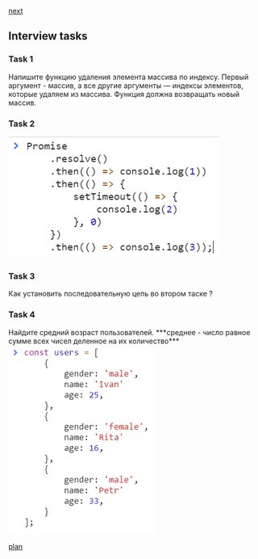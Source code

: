 <a href="02.md">next</a>
<h2>Interview tasks</h2>

<h3>Task 1</h3>
<div>
Напишите функцию удаления элемента массива по индексу.
Первый аргумент - массив, а все другие аргументы — индексы элементов, которые удаляем из массива. 
Функция должна возвращать новый массив.
</div>

<h3>Task 2</h3>
<div>
<img src="media/int_2.png">
</div>

<h3>Task 3</h3>
<div>
Как установить последовательную цепь во втором таске ?
</div>

<h3>Task 4</h3>
<div>
Найдите средний возраст пользователей.
***среднее - число равное сумме всех чисел деленное на их количество***

<br/>
<img src="media/int_3.png">
</div>

<a href="00.md">plan</a>

